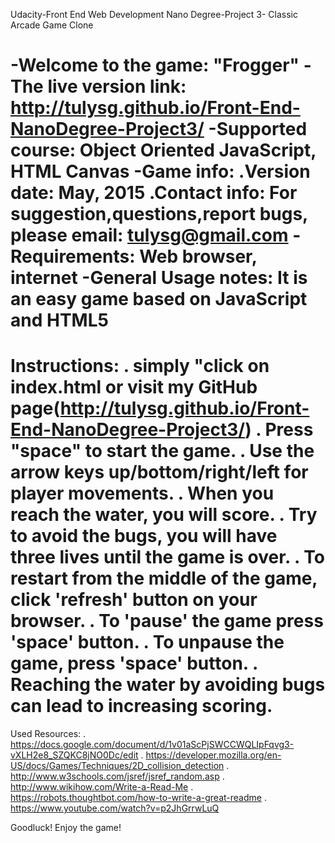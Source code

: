 Udacity-Front End Web Development Nano Degree-Project 3- Classic Arcade Game Clone

-Welcome to the game: "Frogger"
-The live version link: http://tulysg.github.io/Front-End-NanoDegree-Project3/
-Supported course: Object Oriented JavaScript, HTML Canvas
-Game info: 
.Version date: May, 2015
.Contact info: For suggestion,questions,report bugs, please email: tulysg@gmail.com
-Requirements: Web browser, internet
-General Usage notes: It is an easy game based on JavaScript and HTML5 
====================================================================================
Instructions:
. simply "click on index.html or visit my GitHub page(http://tulysg.github.io/Front-End-NanoDegree-Project3/) 
. Press "space" to start the game.
. Use the arrow keys up/bottom/right/left for player movements.
. When you reach the water, you will score.
. Try to avoid the bugs, you will have three lives until the game is over.
. To restart from the middle of the game, click 'refresh' button on your browser.
. To 'pause' the game press 'space' button.
. To unpause the game, press 'space' button.
. Reaching the water by avoiding bugs can lead to increasing scoring. 
=====================================================================================
Used Resources: 
. https://docs.google.com/document/d/1v01aScPjSWCCWQLIpFqvg3-vXLH2e8_SZQKC8jNO0Dc/edit 
. https://developer.mozilla.org/en-US/docs/Games/Techniques/2D_collision_detection
. http://www.w3schools.com/jsref/jsref_random.asp
. http://www.wikihow.com/Write-a-Read-Me
. https://robots.thoughtbot.com/how-to-write-a-great-readme
. https://www.youtube.com/watch?v=p2JhGrrwLuQ

Goodluck! Enjoy the game! 